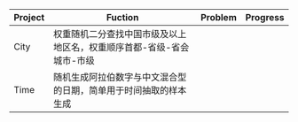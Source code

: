 Project     |  Fuction   |  Problem  | Progress
----         |   -----------     |   -----------   |   ----------- 
City |   权重随机二分查找中国市级及以上地区名，权重顺序首都-省级-省会城市-市级     |      |
Time |   随机生成阿拉伯数字与中文混合型的日期，简单用于时间抽取的样本生成     |      |
